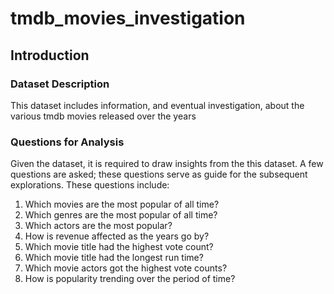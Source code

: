# tmdb_movies_investigation
## Introduction
### Dataset Description
This dataset includes information, and eventual investigation, about the various tmdb movies released over the years
### Questions for Analysis
Given the dataset, it is required to draw insights from the this dataset. A few questions are asked; these questions serve as guide for the subsequent explorations. These questions include:

1. Which movies are the most popular of all time?
2. Which genres are the most popular of all time?
3. Which actors are the most popular?
4. How is revenue affected as the years go by?
5. Which movie title had the highest vote count?
6. Which movie title had the longest run time?
7. Which movie actors got the highest vote counts?
8. How is popularity trending over the period of time?
